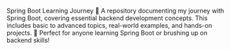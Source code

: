 Spring Boot Learning Journey 🚀
A repository documenting my journey with Spring Boot, covering essential backend development concepts. This includes basic to advanced topics, real-world examples, and hands-on projects. 🌱 Perfect for anyone learning Spring Boot or brushing up on backend skills!
